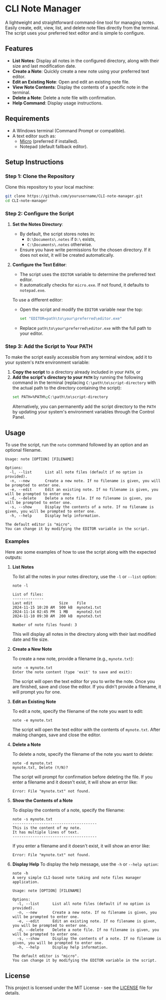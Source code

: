 # CLI Note Manager

A lightweight and straightforward command-line tool for managing notes. Easily create, edit, view, list, and delete note files directly from the terminal. The script uses your preferred text editor and is simple to configure.

## Features

- **List Notes**: Display all notes in the configured directory, along with their size and last modification date.
- **Create a Note**: Quickly create a new note using your preferred text editor.
- **Edit an Existing Note**: Open and edit an existing note file.
- **View Note Contents**: Display the contents of a specific note in the terminal.
- **Delete a Note**: Delete a note file with confirmation.
- **Help Command**: Display usage instructions.

## Requirements

- A Windows terminal (Command Prompt or compatible).
- A text editor such as:
  - [Micro](https://micro-editor.github.io/) (preferred if installed).
  - Notepad (default fallback editor).

## Setup Instructions

### Step 1: Clone the Repository

Clone this repository to your local machine:

```bash
git clone https://github.com/yourusername/CLI-note-manager.git
cd CLI-note-manager
```

### Step 2: Configure the Script

1. **Set the Notes Directory**:

   - By default, the script stores notes in:
     - `D:\Documents\.notes` if `D:\` exists,
     - `C:\Documents\.notes` otherwise.
   - Ensure you have write permissions for the chosen directory. If it does not exist, it will be created automatically.

2. **Configure the Text Editor**:

   - The script uses the `EDITOR` variable to determine the preferred text editor.
   - It automatically checks for `micro.exe`. If not found, it defaults to `notepad.exe`.

   To use a different editor:

   - Open the script and modify the `EDITOR` variable near the top:
     ```bash
     set "EDITOR=path\to\your\preferred\editor.exe"
     ```
   - Replace `path\to\your\preferred\editor.exe` with the full path to your editor.

### Step 3: Add the Script to Your PATH

To make the script easily accessible from any terminal window, add it to your system's `PATH` environment variable:

1. **Copy the script** to a directory already included in your `PATH`, or
2. **Add the script's directory to your `PATH`** by running the following command in the terminal (replacing `C:\path\to\script-directory` with the actual path to the directory containing the script):
   ```bash
   set PATH=%PATH%;C:\path\to\script-directory
   ```
   Alternatively, you can permanently add the script directory to the `PATH` by updating your system's environment variables through the Control Panel.

## Usage

To use the script, run the `note` command followed by an option and an optional filename.

```text
Usage: note [OPTION] [FILENAME]

Options:
  -l, --list      List all note files (default if no option is provided).
  -n, --new       Create a new note. If no filename is given, you will be prompted to enter one.
  -e, --edit      Edit an existing note. If no filename is given, you will be prompted to enter one.
  -d, --delete    Delete a note file. If no filename is given, you will be prompted to enter one.
  -s, --show      Display the contents of a note. If no filename is given, you will be prompted to enter one.
  -h, --help      Display help information.

The default editor is "micro".
You can change it by modifying the EDITOR variable in the script.
```

### Examples

Here are some examples of how to use the script along with the expected outputs:

1. **List Notes**

   To list all the notes in your notes directory, use the `-l` or `--list` option:

   ```text
   note -l

   List of files:
   --------------
   Last edit            Size    File
   2024-11-15 10:20 AM  500 kB  mynote1.txt
   2024-11-14 02:45 PM  1 MB    mynote2.txt
   2024-11-10 09:30 AM  200 kB  mynote3.txt

   Number of note files found: 3
   ```

   This will display all notes in the directory along with their last modified date and file size.

2. **Create a New Note**

   To create a new note, provide a filename (e.g., `mynote.txt`):

   ```text
   note -n mynote.txt
   Enter the note content (type 'exit' to save and exit):
   ```

   The script will open the text editor for you to write the note. Once you are finished, save and close the editor. If you didn't provide a filename, it will prompt you for one.

3. **Edit an Existing Note**

   To edit a note, specify the filename of the note you want to edit:

   ```text
   note -e mynote.txt
   ```

   The script will open the text editor with the contents of `mynote.txt`. After making changes, save and close the editor.

4. **Delete a Note**

   To delete a note, specify the filename of the note you want to delete:

   ```text
   note -d mynote.txt
   mynote.txt, Delete (Y/N)?
   ```

   The script will prompt for confirmation before deleting the file.
   If you enter a filename and it doesn't exist, it will show an error like:

   ```text
   Error: File "mynote.txt" not found.
   ```

5. **Show the Contents of a Note**

   To display the contents of a note, specify the filename:

   ```text
   note -s mynote.txt
   --------------------------------------
   This is the content of my note.
   It has multiple lines of text.
   --------------------------------------
   ```

   If you enter a filename and it doesn't exist, it will show an error like:

   ```text
   Error: File "mynote.txt" not found.
   ```

6. **Display Help**
   To display the help message, use the `-h` or `--help option`:

   ```
   note -h
   A very simple CLI-based note taking and note files manager application.

   Usage: note [OPTION] [FILENAME]

   Options:
     -l, --list      List all note files (default if no option is provided).
     -n, --new       Create a new note. If no filename is given, you will be prompted to enter one.
     -e, --edit      Edit an existing note. If no filename is given, you will be prompted to enter one.
     -d, --delete    Delete a note file. If no filename is given, you will be prompted to enter one.
     -s, --show      Display the contents of a note. If no filename is given, you will be prompted to enter one.
     -h, --help      Display help information.

   The default editor is "micro".
   You can change it by modifying the EDITOR variable in the script.
   ```

## License

This project is licensed under the MIT License - see the [LICENSE](LICENSE) file for details.
